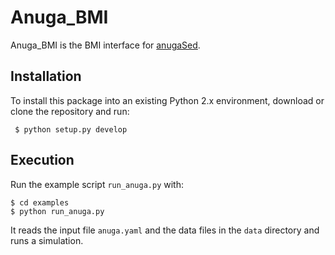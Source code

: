 # Anuga_BMI

Anuga_BMI is the BMI interface for [anugaSed](https://github.com/mperignon/anuga_core).

## Installation

To install this package into an existing Python 2.x environment, download or clone the repository and run:

``` $ python setup.py develop```

## Execution

Run the example script `run_anuga.py` with:

```
$ cd examples
$ python run_anuga.py
```

It reads the input file `anuga.yaml` and the data files in the `data` directory and runs a simulation.
